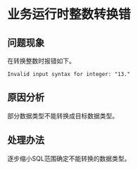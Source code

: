 # 业务运行时整数转换错

## 问题现象<a name="section24920212218"></a>

在转换整数时报错如下。

```
Invalid input syntax for integer: "13."
```

## 原因分析<a name="section1071410284216"></a>

部分数据类型不能转换成目标数据类型。

## 处理办法<a name="section2142103410214"></a>

逐步缩小SQL范围确定不能转换的数据类型。

